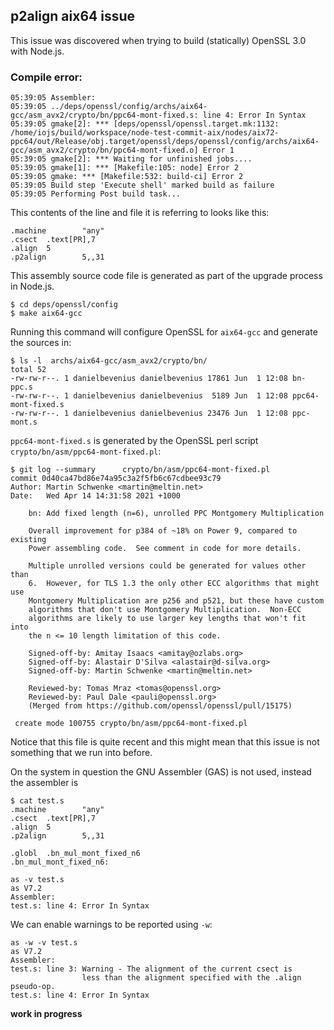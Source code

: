 ## p2align aix64 issue
This issue was discovered when trying to build (statically) OpenSSL 3.0 with
Node.js. 

### Compile error:
```console
05:39:05 Assembler:
05:39:05 ../deps/openssl/config/archs/aix64-gcc/asm_avx2/crypto/bn/ppc64-mont-fixed.s: line 4: Error In Syntax 
05:39:05 gmake[2]: *** [deps/openssl/openssl.target.mk:1132: /home/iojs/build/workspace/node-test-commit-aix/nodes/aix72-ppc64/out/Release/obj.target/openssl/deps/openssl/config/archs/aix64-gcc/asm_avx2/crypto/bn/ppc64-mont-fixed.o] Error 1
05:39:05 gmake[2]: *** Waiting for unfinished jobs....
05:39:05 gmake[1]: *** [Makefile:105: node] Error 2
05:39:05 gmake: *** [Makefile:532: build-ci] Error 2
05:39:05 Build step 'Execute shell' marked build as failure
05:39:05 Performing Post build task...
```

This contents of the line and file it is referring to looks like this:
```assembly
.machine        "any"                                                           
.csect  .text[PR],7                                                                
.align  5                                                                          
.p2align        5,,31
```

This assembly source code file is generated as part of the upgrade process
in Node.js.
```console
$ cd deps/openssl/config
$ make aix64-gcc
```
Running this command will configure OpenSSL for `aix64-gcc` and generate the
sources in:
```console
$ ls -l  archs/aix64-gcc/asm_avx2/crypto/bn/
total 52
-rw-rw-r--. 1 danielbevenius danielbevenius 17861 Jun  1 12:08 bn-ppc.s
-rw-rw-r--. 1 danielbevenius danielbevenius  5189 Jun  1 12:08 ppc64-mont-fixed.s
-rw-rw-r--. 1 danielbevenius danielbevenius 23476 Jun  1 12:08 ppc-mont.s
```
`ppc64-mont-fixed.s` is generated by the OpenSSL perl script
`crypto/bn/asm/ppc64-mont-fixed.pl`:
```console
$ git log --summary      crypto/bn/asm/ppc64-mont-fixed.pl
commit 0d40ca47bd86e74a95c3a2f5fb6c67cdbee93c79
Author: Martin Schwenke <martin@meltin.net>
Date:   Wed Apr 14 14:31:58 2021 +1000

    bn: Add fixed length (n=6), unrolled PPC Montgomery Multiplication
    
    Overall improvement for p384 of ~18% on Power 9, compared to existing
    Power assembling code.  See comment in code for more details.
    
    Multiple unrolled versions could be generated for values other than
    6.  However, for TLS 1.3 the only other ECC algorithms that might use
    Montgomery Multiplication are p256 and p521, but these have custom
    algorithms that don't use Montgomery Multiplication.  Non-ECC
    algorithms are likely to use larger key lengths that won't fit into
    the n <= 10 length limitation of this code.
    
    Signed-off-by: Amitay Isaacs <amitay@ozlabs.org>
    Signed-off-by: Alastair D'Silva <alastair@d-silva.org>
    Signed-off-by: Martin Schwenke <martin@meltin.net>
    
    Reviewed-by: Tomas Mraz <tomas@openssl.org>
    Reviewed-by: Paul Dale <pauli@openssl.org>
    (Merged from https://github.com/openssl/openssl/pull/15175)

 create mode 100755 crypto/bn/asm/ppc64-mont-fixed.pl
```
Notice that this file is quite recent and this might mean that this issue is
not something that we run into before.

On the system in question the GNU Assembler (GAS) is not used, instead the
assembler is 

```assembly
$ cat test.s
.machine        "any"                                                           
.csect  .text[PR],7                                                             
.align  5                                                                       
.p2align        5,,31                                                           
                                                                                
.globl  .bn_mul_mont_fixed_n6                                                   
.bn_mul_mont_fixed_n6:
```

```console
as -v test.s
as V7.2
Assembler:
test.s: line 4: Error In Syntax 
```
We can enable warnings to be reported using `-w`:
```console
as -w -v test.s
as V7.2
Assembler:
test.s: line 3: Warning - The alignment of the current csect is
                less than the alignment specified with the .align pseudo-op.
test.s: line 4: Error In Syntax 
```

__work in progress__

